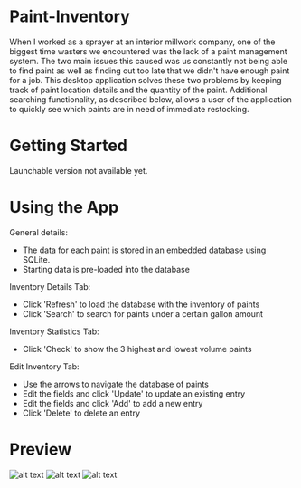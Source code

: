 # Paint-Inventory
When I worked as a sprayer at an interior millwork company, one of the biggest time wasters we encountered was the lack of a paint management system. The two main issues this caused was us constantly not being able to find paint as well as finding out too late that we didn't have enough paint for a job. This desktop application solves these two problems by keeping track of paint location details and the quantity of the paint. Additional searching functionality, as described below, allows a user of the application to quickly see which paints are in need of immediate restocking. 

# Getting Started
Launchable version not available yet.

# Using the App
General details:
- The data for each paint is stored in an embedded database using SQLite. 
- Starting data is pre-loaded into the database

Inventory Details Tab:
- Click 'Refresh' to load the database with the inventory of paints
- Click 'Search' to search for paints under a certain gallon amount

Inventory Statistics Tab:
- Click 'Check' to show the 3 highest and lowest volume paints

Edit Inventory Tab:
- Use the arrows to navigate the database of paints
- Edit the fields and click 'Update' to update an existing entry
- Edit the fields and click 'Add' to add a new entry
- Click 'Delete' to delete an entry

# Preview
![alt text](https://rb.gy/usrend) ![alt text](https://rb.gy/avr7dk) ![alt text](https://rb.gy/z7j0j0) 
